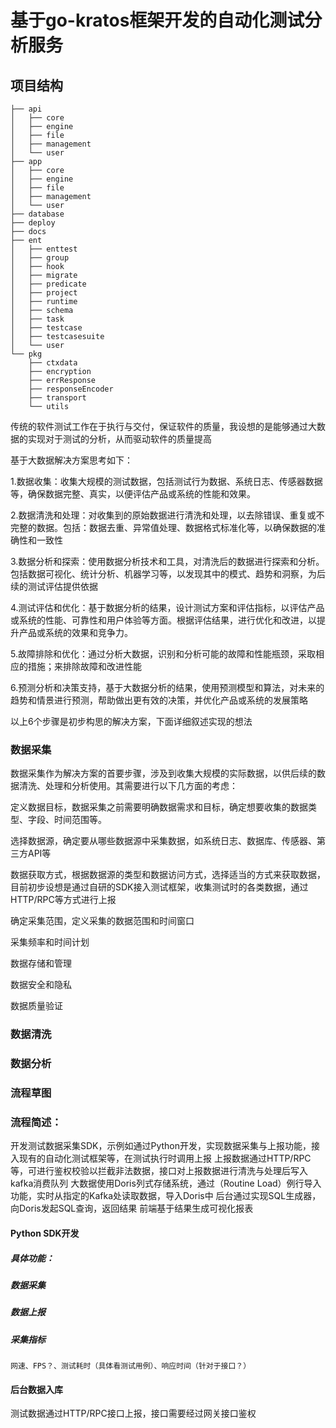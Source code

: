 # 基于go-kratos框架开发的自动化测试分析服务

## 项目结构

```.
├── api
│   ├── core
│   ├── engine
│   ├── file
│   ├── management
│   └── user
├── app
│   ├── core
│   ├── engine
│   ├── file
│   ├── management
│   └── user
├── database
├── deploy
├── docs
├── ent
│   ├── enttest
│   ├── group
│   ├── hook
│   ├── migrate
│   ├── predicate
│   ├── project
│   ├── runtime
│   ├── schema
│   ├── task
│   ├── testcase
│   ├── testcasesuite
│   └── user
└── pkg
    ├── ctxdata
    ├── encryption
    ├── errResponse
    ├── responseEncoder
    ├── transport
    └── utils
```

传统的软件测试工作在于执行与交付，保证软件的质量，我设想的是能够通过大数据的实现对于测试的分析，从而驱动软件的质量提高

基于大数据解决方案思考如下：

1.数据收集：收集大规模的测试数据，包括测试行为数据、系统日志、传感器数据等，确保数据完整、真实，以便评估产品或系统的性能和效果。

2.数据清洗和处理：对收集到的原始数据进行清洗和处理，以去除错误、重复或不完整的数据。包括：数据去重、异常值处理、数据格式标准化等，以确保数据的准确性和一致性

3.数据分析和探索：使用数据分析技术和工具，对清洗后的数据进行探索和分析。包括数据可视化、统计分析、机器学习等，以发现其中的模式、趋势和洞察，为后续的测试评估提供依据

4.测试评估和优化：基于数据分析的结果，设计测试方案和评估指标，以评估产品或系统的性能、可靠性和用户体验等方面。根据评估结果，进行优化和改进，以提升产品或系统的效果和竞争力。

5.故障排除和优化：通过分析大数据，识别和分析可能的故障和性能瓶颈，采取相应的措施；来排除故障和改进性能

6.预测分析和决策支持，基于大数据分析的结果，使用预测模型和算法，对未来的趋势和情景进行预测，帮助做出更有效的决策，并优化产品或系统的发展策略

以上6个步骤是初步构思的解决方案，下面详细叙述实现的想法

### 数据采集

数据采集作为解决方案的首要步骤，涉及到收集大规模的实际数据，以供后续的数据清洗、处理和分析使用。其需要进行以下几方面的考虑：

定义数据目标，数据采集之前需要明确数据需求和目标，确定想要收集的数据类型、字段、时间范围等。

选择数据源，确定要从哪些数据源中采集数据，如系统日志、数据库、传感器、第三方API等

数据获取方式，根据数据源的类型和数据访问方式，选择适当的方式来获取数据，目前初步设想是通过自研的SDK接入测试框架，收集测试时的各类数据，通过HTTP/RPC等方式进行上报

确定采集范围，定义采集的数据范围和时间窗口

采集频率和时间计划

数据存储和管理

数据安全和隐私

数据质量验证

### 数据清洗

### 数据分析

### 流程草图

### 流程简述：

开发测试数据采集SDK，示例如通过Python开发，实现数据采集与上报功能，接入现有的自动化测试框架等，在测试执行时调用上报
上报数据通过HTTP/RPC等，可进行鉴权校验以拦截非法数据，接口对上报数据进行清洗与处理后写入kafka消费队列
大数据使用Doris列式存储系统，通过（Routine Load）例行导入功能，实时从指定的Kafka处读取数据，导入Doris中
后台通过实现SQL生成器，向Doris发起SQL查询，返回结果
前端基于结果生成可视化报表

#### Python SDK开发

##### 具体功能：

##### 数据采集

##### 数据上报

##### 采集指标

    网速、FPS？、测试耗时（具体看测试用例）、响应时间（针对于接口？）

#### 后台数据入库

测试数据通过HTTP/RPC接口上报，接口需要经过网关接口鉴权